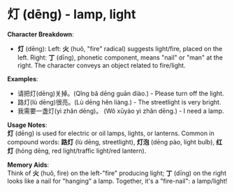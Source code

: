# **灯 (dēng) - lamp, light**

**Character Breakdown**:  
- **灯** (dēng): Left: **火** (huǒ, "fire" radical) suggests light/fire, placed on the left. Right: **丁** (dīng), phonetic component, means "nail" or "man" at the right. The character conveys an object related to fire/light.

**Examples**:  
- 请把灯(dēng)关掉。(Qǐng bǎ dēng guān diào.) - Please turn off the light.  
- 路灯(lù dēng)很亮。(Lù dēng hěn liàng.) - The streetlight is very bright.  
- 我需要一盏灯(yì zhǎn dēng)。 (Wǒ xūyào yì zhǎn dēng.) - I need a lamp.

**Usage Notes**:  
**灯** (dēng) is used for electric or oil lamps, lights, or lanterns. Common in compound words: **路灯** (lù dēng, streetlight), **灯泡** (dēng pào, light bulb), **红灯** (hóng dēng, red light/traffic light/red lantern).

**Memory Aids**:  
Think of **火** (huǒ, fire) on the left-"fire" producing light; **丁** (dīng) on the right looks like a nail for "hanging" a lamp. Together, it's a "fire-nail": a lamp/light!